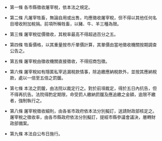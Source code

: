 * 第一條 各市縣徵收屠宰稅，依本法之規定。

* 第二條 凡屠宰牲畜，無論自用或出售，均應徵收屠宰稅，但不得以其他任何名目增收附加稅捐。前項所稱牲畜，以豬、牛、羊三種為限。

* 第三條 屠宰稅從價徵收，其稅率最高不得超過百分之五。

* 第四條 牲畜價格，以其重量按市斤單價計算，其單價由當地徵收機關按期調查公告之。

* 第五條 屠宰稅由徵收機關直接徵收，不得招商包徵。

* 第六條 屠宰稅如有隱匿私宰逃漏稅款情事，除追繳應納稅款外，並按其應納稅款，處以一倍至五倍之罰鍰。

* 第七條 本法之罰鍰，由法院以裁定行之。對於前項裁定，得於五日內抗告，但不得再抗告。法院得酌定期限，命受罰人繳納罰鍰及應追繳之金額，逾限不繳者，強制執行之。

* 第八條 屠宰稅徵收細則，由各省市政府依本法分別擬訂，送請財政部核定之。屠宰稅之徵收率，由各市縣政府依法分別擬訂，提經市縣參議會議決，層轉財政部備案。

* 第九條 本法自公布日施行。

